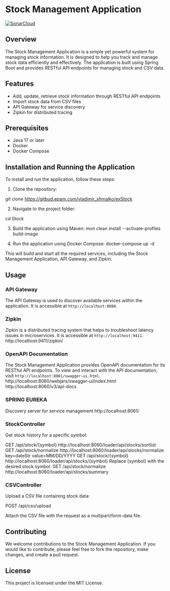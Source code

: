 # Stock Management Application

[![SonarCloud](https://sonarcloud.io/images/project_badges/sonarcloud-black.svg)](https://sonarcloud.io/dashboard?id=SVladimir_Stock)

## Overview

The Stock Management Application is a simple yet powerful system for managing stock information. It is designed to help you track and manage stock data efficiently and effectively. The application is built using Spring Boot and provides RESTful API endpoints for managing stock and CSV data.

## Features

- Add, update, retrieve stock information through RESTful API endpoints
- Import stock data from CSV files
- API Gateway for service discovery
- Zipkin for distributed tracing

## Prerequisites

- Java 17 or later
- Docker
- Docker Compose

## Installation and Running the Application

To install and run the application, follow these steps:

1. Clone the repository:

git clone https://gitbud.epam.com/vladimir_shmalko/exStock


2. Navigate to the project folder:

cd Stock


3. Build the application using Maven:
mvn clean install --activate-profiles build-image

4. Run the application using Docker Compose: 
docker-compose up -d

This will build and start all the required services, including the Stock Management Application, API Gateway, and Zipkin.

## Usage

### API Gateway

The API Gateway is used to discover available services within the application. It is accessible at `http://localhost:8080`.

### Zipkin

Zipkin is a distributed tracing system that helps to troubleshoot latency issues in microservices. It is accessible at `http://localhost:9411`.
http://localhost:9411/zipkin/

### OpenAPI Documentation

The Stock Management Application provides OpenAPI documentation for its RESTful API endpoints. To view and interact with the API documentation, visit `http://localhost:8081/swagger-ui.html`.
http://localhost:8060/webjars/swagger-ui/index.html
http://localhost:8060/v3/api-docs

### SPRING EUREKA
Discovery server for service management
http://localhost:8061/

### StockController
Get stock history for a specific symbol:

GET /api/stock/{symbol}
http://localhost:8060/loader/api/stocks/sortlist
GET /api/stock/normalize
http://localhost:8060/loader/api/stocks/normalize
key=dateStr value=MM/DD/YYYY
GET /api/stock/{symbol}
http://localhost:8060/loader/api/stocks/{symbol}
Replace {symbol} with the desired stock symbol.
GET /api/stock/normalize
http://localhost:8060/loader/api/stocks/summary

### CSVController
Upload a CSV file containing stock data:

POST /api/csv/upload

Attach the CSV file with the request as a multipart/form-data file.



## Contributing

We welcome contributions to the Stock Management Application. If you would like to contribute, please feel free to fork the repository, make changes, and create a pull request.

## License

This project is licensed under the MIT License.